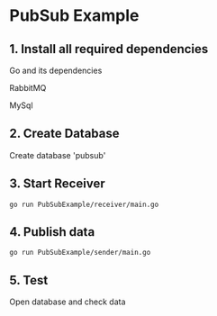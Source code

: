 # PubSub Example

## 1. Install all required dependencies
  Go and its dependencies
  
  RabbitMQ
  
  MySql

## 2. Create Database
 Create database 'pubsub'
## 3. Start Receiver

    go run PubSubExample/receiver/main.go 

## 4. Publish data

    go run PubSubExample/sender/main.go 
    
## 5. Test
  Open database and check data
